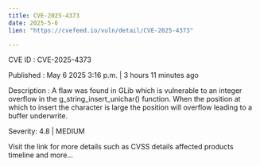 ```yaml
---
title: CVE-2025-4373
date: 2025-5-6
lien: "https://cvefeed.io/vuln/detail/CVE-2025-4373"

---
```


CVE ID : CVE-2025-4373

Published :  May 6
2025
3:16 p.m. | 3 hours
11 minutes ago

Description : A flaw was found in GLib
which is vulnerable to an integer overflow in the g_string_insert_unichar() function. When the position at which to insert the character is large
the position will overflow
leading to a buffer underwrite.

Severity: 4.8 | MEDIUM

Visit the link for more details
such as CVSS details
affected products
timeline
and more...
